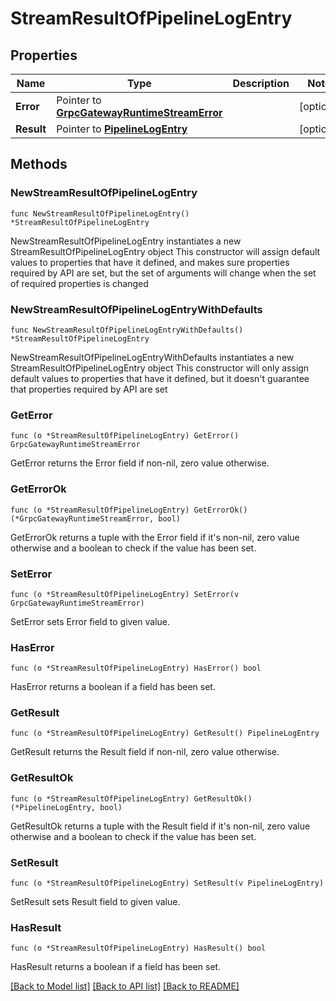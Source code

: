 # StreamResultOfPipelineLogEntry

## Properties

Name | Type | Description | Notes
------------ | ------------- | ------------- | -------------
**Error** | Pointer to [**GrpcGatewayRuntimeStreamError**](GrpcGatewayRuntimeStreamError.md) |  | [optional] 
**Result** | Pointer to [**PipelineLogEntry**](PipelineLogEntry.md) |  | [optional] 

## Methods

### NewStreamResultOfPipelineLogEntry

`func NewStreamResultOfPipelineLogEntry() *StreamResultOfPipelineLogEntry`

NewStreamResultOfPipelineLogEntry instantiates a new StreamResultOfPipelineLogEntry object
This constructor will assign default values to properties that have it defined,
and makes sure properties required by API are set, but the set of arguments
will change when the set of required properties is changed

### NewStreamResultOfPipelineLogEntryWithDefaults

`func NewStreamResultOfPipelineLogEntryWithDefaults() *StreamResultOfPipelineLogEntry`

NewStreamResultOfPipelineLogEntryWithDefaults instantiates a new StreamResultOfPipelineLogEntry object
This constructor will only assign default values to properties that have it defined,
but it doesn't guarantee that properties required by API are set

### GetError

`func (o *StreamResultOfPipelineLogEntry) GetError() GrpcGatewayRuntimeStreamError`

GetError returns the Error field if non-nil, zero value otherwise.

### GetErrorOk

`func (o *StreamResultOfPipelineLogEntry) GetErrorOk() (*GrpcGatewayRuntimeStreamError, bool)`

GetErrorOk returns a tuple with the Error field if it's non-nil, zero value otherwise
and a boolean to check if the value has been set.

### SetError

`func (o *StreamResultOfPipelineLogEntry) SetError(v GrpcGatewayRuntimeStreamError)`

SetError sets Error field to given value.

### HasError

`func (o *StreamResultOfPipelineLogEntry) HasError() bool`

HasError returns a boolean if a field has been set.

### GetResult

`func (o *StreamResultOfPipelineLogEntry) GetResult() PipelineLogEntry`

GetResult returns the Result field if non-nil, zero value otherwise.

### GetResultOk

`func (o *StreamResultOfPipelineLogEntry) GetResultOk() (*PipelineLogEntry, bool)`

GetResultOk returns a tuple with the Result field if it's non-nil, zero value otherwise
and a boolean to check if the value has been set.

### SetResult

`func (o *StreamResultOfPipelineLogEntry) SetResult(v PipelineLogEntry)`

SetResult sets Result field to given value.

### HasResult

`func (o *StreamResultOfPipelineLogEntry) HasResult() bool`

HasResult returns a boolean if a field has been set.


[[Back to Model list]](../README.md#documentation-for-models) [[Back to API list]](../README.md#documentation-for-api-endpoints) [[Back to README]](../README.md)


